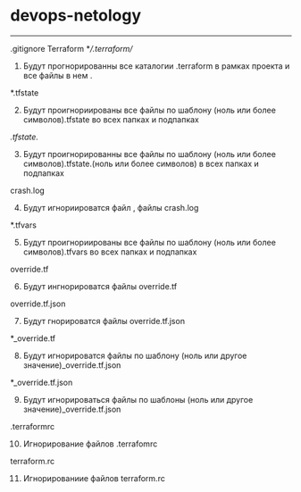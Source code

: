 # devops-netology
---
.gitignore 
Terraform **/.terraform/*
1. Будут прогнорированны все каталогии .terraform в рамках проекта и все файлы в нем .

*.tfstate

2. Будут проигнориированы все файлы по шаблону (ноль или более символов).tfstate во всех папках и подпапках

*.tfstate.*  

3. Будут проигнорированны все файлы по шаблону (ноль или более символов).tfstate.(ноль или более символов)  в всех папках и подпапках

crash.log

4.  Будут игнориироватся файл , файлы  crash.log

*.tfvars

5.  Будут проигнориированы все файлы по шаблону (ноль или более символов).tfvars во всех папках и подпапках

override.tf

6. Будут ингнорироватся файлы override.tf 

override.tf.json

7. Будут гнорироватся файлы  override.tf.json

*_override.tf

8. Будут игнорироватся файлы по шаблону (ноль или другое значение)_override.tf.json

*_override.tf.json

9. Будут игнорироваться файлы по шаблоны (ноль или другое значение)_override.tf.json

.terraformrc

10. Игнорирование файлов .terrafomrc


terraform.rc

11. Игнорированиие файлов terraform.rc
